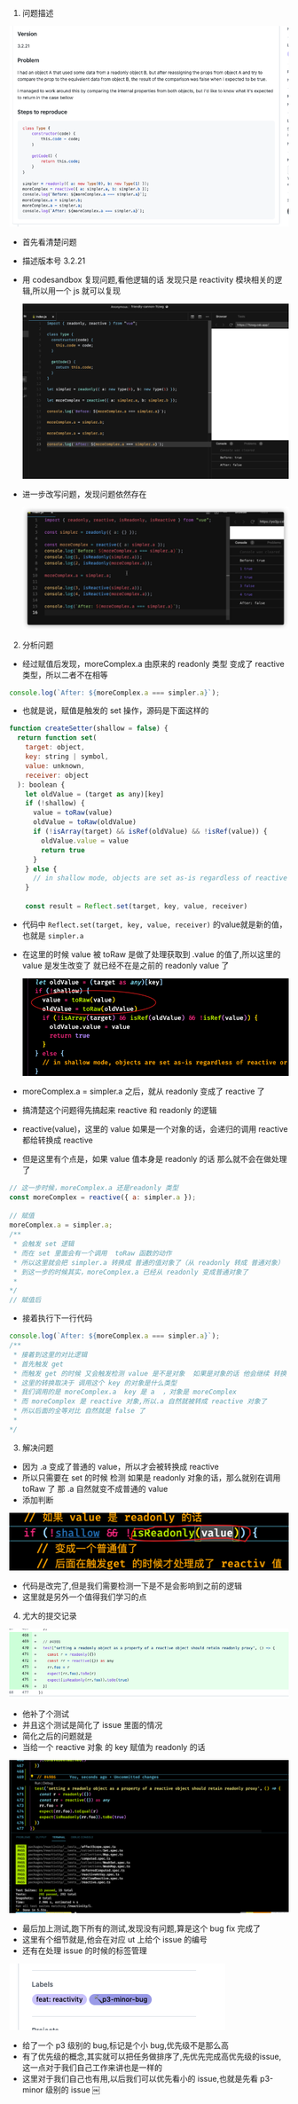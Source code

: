 1. 问题描述

![1](./img/1.jpg)

- 首先看清楚问题
- 描述版本号 3.2.21
- 用 codesandbox 复现问题,看他逻辑的话 发现只是 reactivity 模块相关的逻辑,所以用一个 js 就可以复现

  ![1](./img/2.jpg)

- 进一步改写问题，发现问题依然存在

  ![1](./img/3.jpg)

2. 分析问题

- 经过赋值后发现，moreComplex.a 由原来的 readonly 类型 变成了 reactive 类型，所以二者不在相等

```javascript
console.log(`After: ${moreComplex.a === simpler.a}`);
```

- 也就是说，赋值是触发的 set 操作，源码是下面这样的

```javascript
function createSetter(shallow = false) {
  return function set(
    target: object,
    key: string | symbol,
    value: unknown,
    receiver: object
  ): boolean {
    let oldValue = (target as any)[key]
    if (!shallow) {
      value = toRaw(value)
      oldValue = toRaw(oldValue)
      if (!isArray(target) && isRef(oldValue) && !isRef(value)) {
        oldValue.value = value
        return true
      }
    } else {
      // in shallow mode, objects are set as-is regardless of reactive or not
    }

    const result = Reflect.set(target, key, value, receiver)
```
- 代码中 `Reflect.set(target, key, value, receiver)` 的value就是新的值，也就是 `simpler.a`
- 在这里的时候 value 被 toRaw 是做了处理获取到 .value 的值了,所以这里的 value 是发生改变了 就已经不在是之前的 readonly value 了

  ![1](./img/4.jpg)

- moreComplex.a = simpler.a 之后，就从 readonly 变成了 reactive 了
- 搞清楚这个问题得先搞起来 reactive 和 readonly 的逻辑
- reactive(value)，这里的 value 如果是一个对象的话，会递归的调用 reactive  都给转换成 reactive
- 但是这里有个点是，如果 value 值本身是 readonly 的话 那么就不会在做处理了
```javascript
// 这一步时候，moreComplex.a 还是readonly 类型
const moreComplex = reactive({ a: simpler.a });

// 赋值
moreComplex.a = simpler.a;
/**
 * 会触发 set 逻辑
 * 而在 set 里面会有一个调用  toRaw 函数的动作
 * 所以这里就会把 simpler.a 转换成 普通的值对象了（从 readonly 转成 普通对象）
 * 到这一步的时候其实，moreComplex.a 已经从 readonly 变成普通对象了
 * 
*/
// 赋值后
```
- 接着执行下一行代码
```javascript
console.log(`After: ${moreComplex.a === simpler.a}`);
/**
 * 接着到这里的对比逻辑
 * 首先触发 get 
 * 而触发 get 的时候 又会触发检测 value 是不是对象  如果是对象的话 他会继续 转换
 * 这里的转换取决于 调用这个 key 的对象是什么类型
 * 我们调用的是 moreComplex.a  key 是 a  ，对象是 moreComplex 
 * 而 moreComplex 是 reactive 对象,所以.a 自然就被转成 reactive 对象了
 * 所以后面的全等对比 自然就是 false 了
 * 
*/
```
3. 解决问题
- 因为 .a 变成了普通的 value，所以才会被转换成 reactive
- 所以只需要在 set 的时候 检测 如果是 readonly 对象的话，那么就别在调用 toRaw 了  那 .a 自然就变不成普通的 value
- 添加判断

![1](./img/5.jpg)

- 代码是改完了,但是我们需要检测一下是不是会影响到之前的逻辑
- 这里就是另外一个值得我们学习的点
4. 尤大的提交记录

![1](./img/6.jpg)

- 他补了个测试
- 并且这个测试是简化了 issue 里面的情况
- 简化之后的问题就是
- 当给一个 reactive 对象 的 key 赋值为 readonly 的话

![1](./img/7.jpg)

- 最后加上测试,跑下所有的测试,发现没有问题,算是这个 bug fix 完成了
- 这里有个细节就是,他会在对应 ut 上给个 issue 的编号
- 还有在处理 issue 的时候的标签管理

![1](./img/8.jpg)

- 给了一个 p3 级别的 bug,标记是个小 bug,优先级不是那么高
- 有了优先级的概念,其实就可以把任务做排序了,先优先完成高优先级的issue,这一点对于我们自己工作来讲也是一样的
- 这里对于我们自己也有用,以后我们可以优先看小的 issue,也就是先看 p3-minor 级别的 issue ￼

